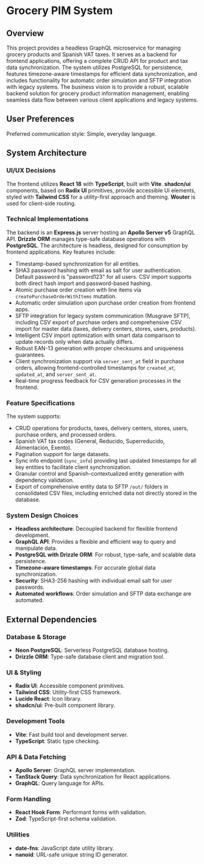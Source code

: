 # Grocery PIM System

## Overview
This project provides a headless GraphQL microservice for managing grocery products and Spanish VAT taxes. It serves as a backend for frontend applications, offering a complete CRUD API for product and tax data synchronization. The system utilizes PostgreSQL for persistence, features timezone-aware timestamps for efficient data synchronization, and includes functionality for automatic order simulation and SFTP integration with legacy systems. The business vision is to provide a robust, scalable backend solution for grocery product information management, enabling seamless data flow between various client applications and legacy systems.

## User Preferences
Preferred communication style: Simple, everyday language.

## System Architecture

### UI/UX Decisions
The frontend utilizes **React 18** with **TypeScript**, built with **Vite**. **shadcn/ui** components, based on **Radix UI** primitives, provide accessible UI elements, styled with **Tailwind CSS** for a utility-first approach and theming. **Wouter** is used for client-side routing.

### Technical Implementations
The backend is an **Express.js** server hosting an **Apollo Server v5** GraphQL API. **Drizzle ORM** manages type-safe database operations with **PostgreSQL**. The architecture is headless, designed for consumption by frontend applications. Key features include:
- Timestamp-based synchronization for all entities.
- SHA3 password hashing with email as salt for user authentication. Default password is "password123" for all users. CSV import supports both direct hash import and password-based hashing.
- Atomic purchase order creation with line items via `createPurchaseOrderWithItems` mutation.
- Automatic order simulation upon purchase order creation from frontend apps.
- SFTP integration for legacy system communication (Musgrave SFTP), including CSV export of purchase orders and comprehensive CSV import for master data (taxes, delivery centers, stores, users, products).
- Intelligent CSV import optimization with smart data comparison to update records only when data actually differs.
- Robust EAN-13 generation with proper checksums and uniqueness guarantees.
- Client synchronization support via `server_sent_at` field in purchase orders, allowing frontend-controlled timestamps for `created_at`, `updated_at`, and `server_sent_at`.
- Real-time progress feedback for CSV generation processes in the frontend.

### Feature Specifications
The system supports:
- CRUD operations for products, taxes, delivery centers, stores, users, purchase orders, and processed orders.
- Spanish VAT tax codes (General, Reducido, Superreducido, Alimentación, Exento).
- Pagination support for large datasets.
- Sync info endpoint (`sync_info`) providing last updated timestamps for all key entities to facilitate client synchronization.
- Granular control and Spanish-contextualized entity generation with dependency validation.
- Export of comprehensive entity data to SFTP `/out/` folders in consolidated CSV files, including enriched data not directly stored in the database.

### System Design Choices
- **Headless architecture**: Decoupled backend for flexible frontend development.
- **GraphQL API**: Provides a flexible and efficient way to query and manipulate data.
- **PostgreSQL with Drizzle ORM**: For robust, type-safe, and scalable data persistence.
- **Timezone-aware timestamps**: For accurate global data synchronization.
- **Security**: SHA3-256 hashing with individual email salt for user passwords.
- **Automated workflows**: Order simulation and SFTP data exchange are automated.

## External Dependencies

### Database & Storage
- **Neon PostgreSQL**: Serverless PostgreSQL database hosting.
- **Drizzle ORM**: Type-safe database client and migration tool.

### UI & Styling
- **Radix UI**: Accessible component primitives.
- **Tailwind CSS**: Utility-first CSS framework.
- **Lucide React**: Icon library.
- **shadcn/ui**: Pre-built component library.

### Development Tools
- **Vite**: Fast build tool and development server.
- **TypeScript**: Static type checking.

### API & Data Fetching
- **Apollo Server**: GraphQL server implementation.
- **TanStack Query**: Data synchronization for React applications.
- **GraphQL**: Query language for APIs.

### Form Handling
- **React Hook Form**: Performant forms with validation.
- **Zod**: TypeScript-first schema validation.

### Utilities
- **date-fns**: JavaScript date utility library.
- **nanoid**: URL-safe unique string ID generator.